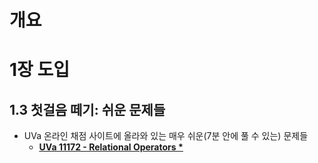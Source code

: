 # 개요

# 1장 도입

## 1.3 첫걸음 떼기: 쉬운 문제들

* UVa 온라인 채점 사이트에 올라와 있는 매우 쉬운(7분 안에 풀 수 있는) 문제들
  * [**<u>UVa 11172 - Relational Operators \*</u>**](uva11172.md)

